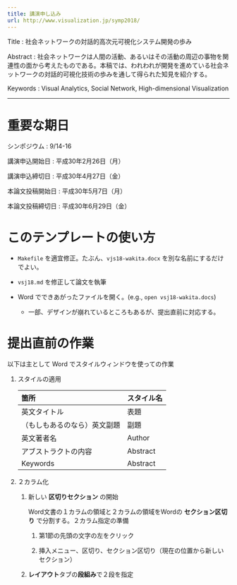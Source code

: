 ```yaml
---
title: 講演申し込み
url: http://www.visualization.jp/symp2018/
---
```


Title
: 社会ネットワークの対話的高次元可視化システム開発の歩み

Abstract
: 社会ネットワークは人間の活動、あるいはその活動の周辺の事物を関連性の面から考えたものである。本稿では、われわれが開発を進めている社会ネットワークの対話的可視化技術の歩みを通して得られた知見を紹介する。

Keywords
: Visual Analytics, Social Network, High-dimensional Visualization

---

# 重要な期日

シンポジウム
: 9/14-16

講演申込開始日
: 平成30年2月26日（月）

講演申込締切日
: 平成30年4月27日（金）

本論文投稿開始日
: 平成30年5月7日（月）

本論文投稿締切日
: 平成30年6月29日（金）

# このテンプレートの使い方

- `Makefile` を適宜修正。たぶん、`vjs18-wakita.docx` を別な名前にするだけでよい。

- `vsj18.md` を修正して論文を執筆

- Word でできあがったファイルを開く。(e.g., `open vsj18-wakita.docs`)

    - 一部、デザインが崩れているところもあるが、提出直前に対応する。

# 提出直前の作業

以下は主として Word でスタイルウィンドウを使っての作業

1. スタイルの適用

    | 箇所 | スタイル名 |
    | :--- | :--------- |
    | 英文タイトル | 表題 |
    | （もしもあるのなら）英文副題 | 副題 |
    | 英文著者名 | Author |
    | アブストラクトの内容 | Abstract |
    | Keywords | Abstract |

1. ２カラム化

    1. 新しい **区切りセクション** の開始
    
        Word文書の１カラムの領域と２カラムの領域をWordの **セクション区切り** で分割する。２カラム指定の準備
    
        1. 第1節の先頭の文字の左をクリック

        1. 挿入メニュー、区切り、セクション区切り（現在の位置から新しいセクション）

    1. **レイアウト**タブの**段組み**で２段を指定

